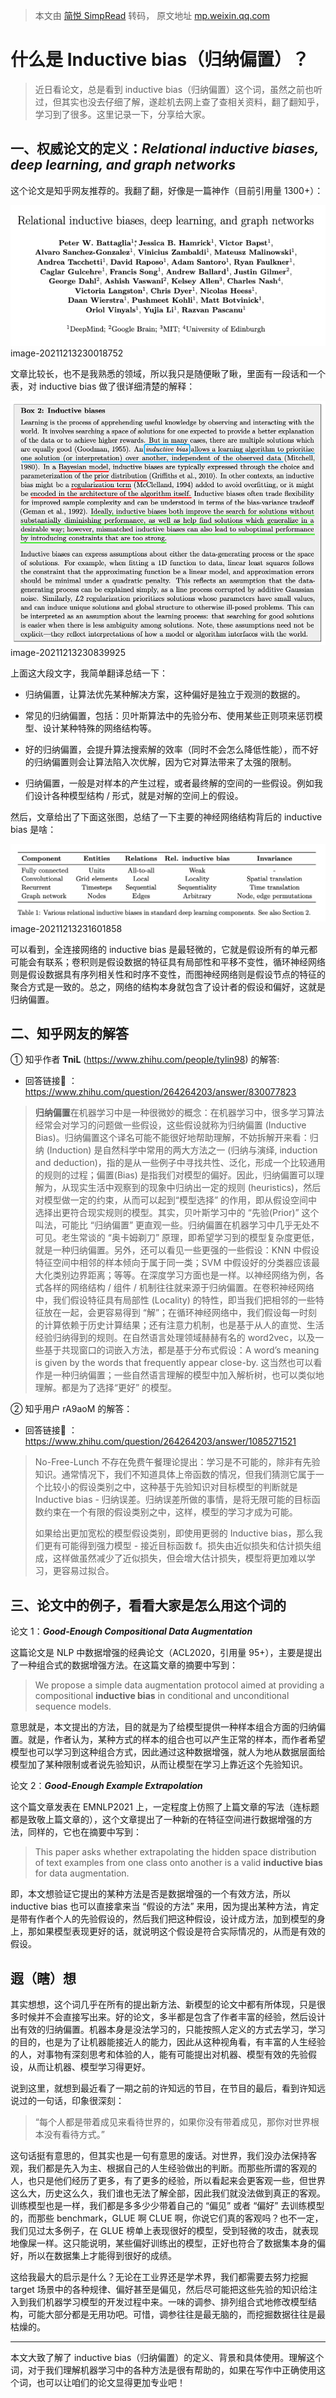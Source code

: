 > 本文由 [简悦 SimpRead](http://ksria.com/simpread/) 转码， 原文地址 [mp.weixin.qq.com](https://mp.weixin.qq.com/s/bGdH53Cw4aT4-9jJRAi79A)

什么是 Inductive bias（归纳偏置）？
=========================

> 近日看论文，总是看到 inductive bias（归纳偏置）这个词，虽然之前也听过，但其实也没去仔细了解，遂趁机去网上查了查相关资料，翻了翻知乎，学习到了很多。这里记录一下，分享给大家。

一、权威论文的定义：_Relational inductive biases, deep learning, and graph networks_
--------------------------------------------------------------------------

这个论文是知乎网友推荐的。我翻了翻，好像是一篇神作（目前引用量 1300+）：

![](img/640.png)image-20211213230018752

文章比较长，也不是我熟悉的领域，所以我只是随便瞅了瞅，里面有一段话和一个表，对 inductive bias 做了很详细清楚的解释：

![](img/640-16395784759982.png)image-20211213230839925

上面这大段文字，我简单翻译总结一下：

*   归纳偏置，让算法优先某种解决方案，这种偏好是独立于观测的数据的。
    
*   常见的归纳偏置，包括：贝叶斯算法中的先验分布、使用某些正则项来惩罚模型、设计某种特殊的网络结构等。
    
*   好的归纳偏置，会提升算法搜索解的效率（同时不会怎么降低性能），而不好的归纳偏置则会让算法陷入次优解，因为它对算法带来了太强的限制。
    
*   归纳偏置，一般是对样本的产生过程，或者最终解的空间的一些假设。例如我们设计各种模型结构 / 形式，就是对解的空间上的假设。
    

然后，文章给出了下面这张图，总结了一下主要的神经网络结构背后的 inductive bias 是啥：

![](img/640-16395784836014.png)image-20211213231601858

可以看到，全连接网络的 inductive bias 是最轻微的，它就是假设所有的单元都可能会有联系；卷积则是假设数据的特征具有局部性和平移不变性，循环神经网络则是假设数据具有序列相关性和时序不变性，而图神经网络则是假设节点的特征的聚合方式是一致的。总之，网络的结构本身就包含了设计者的假设和偏好，这就是归纳偏置。

二、知乎网友的解答
---------

① 知乎作者 **TniL** (https://www.zhihu.com/people/tylin98) 的解答:

*   回答链接🔗 ：https://www.zhihu.com/question/264264203/answer/830077823
    

> **归纳偏置**在机器学习中是一种很微妙的概念：在机器学习中，很多学习算法经常会对学习的问题做一些假设，这些假设就称为归纳偏置 (Inductive Bias)。归纳偏置这个译名可能不能很好地帮助理解，不妨拆解开来看：归纳 (Induction) 是自然科学中常用的两大方法之一 (归纳与演绎, induction and deduction)，指的是从一些例子中寻找共性、泛化，形成一个比较通用的规则的过程；偏置(Bias) 是指我们对模型的偏好。因此，归纳偏置可以理解为，从现实生活中观察到的现象中归纳出一定的规则 (heuristics)，然后对模型做一定的约束，从而可以起到“模型选择” 的作用，即从假设空间中选择出更符合现实规则的模型。其实，贝叶斯学习中的 “先验(Prior)” 这个叫法，可能比 “归纳偏置” 更直观一些。归纳偏置在机器学习中几乎无处不可见。老生常谈的 “奥卡姆剃刀” 原理，即希望学习到的模型复杂度更低，就是一种归纳偏置。另外，还可以看见一些更强的一些假设：KNN 中假设特征空间中相邻的样本倾向于属于同一类；SVM 中假设好的分类器应该最大化类别边界距离；等等。在深度学习方面也是一样。以神经网络为例，各式各样的网络结构 / 组件 / 机制往往就来源于归纳偏置。在卷积神经网络中，我们假设特征具有局部性 (Locality) 的特性，即当我们把相邻的一些特征放在一起，会更容易得到 “解”；在循环神经网络中，我们假设每一时刻的计算依赖于历史计算结果；还有注意力机制，也是基于从人的直觉、生活经验归纳得到的规则。在自然语言处理领域赫赫有名的 word2vec，以及一些基于共现窗口的词嵌入方法，都是基于分布式假设：A word’s meaning is given by the words that frequently appear close-by. 这当然也可以看作是一种归纳偏置；一些自然语言理解的模型中加入解析树，也可以类似地理解。都是为了选择“更好” 的模型。

② 知乎用户 rA9aoM 的解答：

*   回答链接🔗 ：https://www.zhihu.com/question/264264203/answer/1085271521
    

> No-Free-Lunch 不存在免费午餐理论提出：学习是不可能的，除非有先验知识。通常情况下，我们不知道具体上帝函数的情况，但我们猜测它属于一个比较小的假设类别之中，这种基于先验知识对目标模型的判断就是 Inductive bias - 归纳误差。归纳误差所做的事情，是将无限可能的目标函数约束在一个有限的假设类别之中，这样，模型的学习才成为可能。
> 
> 如果给出更加宽松的模型假设类别，即使用更弱的 Inductive bias，那么我们更有可能得到强力模型 - 接近目标函数 f。损失由近似损失和估计损失组成，这样做虽然减少了近似损失，但会增大估计损失，模型将更加难以学习，更容易过拟合。

三、论文中的例子，看看大家是怎么用这个词的
---------------------

论文 1：_**Good-Enough Compositional Data Augmentation**_

这篇论文是 NLP 中数据增强的经典论文（ACL2020，引用量 95+），主要是提出了一种组合式的数据增强方法。在这篇文章的摘要中写到：

> We propose a simple data augmentation protocol aimed at providing a compositional **inductive bias** in conditional and unconditional sequence models.

意思就是，本文提出的方法，目的就是为了给模型提供一种样本组合方面的归纳偏置。就是，作者认为，某种方式的样本的组合也可以产生正常的样本，而作者希望模型也可以学习到这种组合方式，因此通过这种数据增强，就人为地从数据层面给模型加了某种限制或者说先验知识，从而让模型在学习上靠近这个先验知识。

论文 2：_**Good-Enough Example Extrapolation**_

这个篇文章发表在 EMNLP2021 上，一定程度上仿照了上篇文章的写法（连标题都是致敬上篇文章的），这个文章提出了一种新的在特征空间进行数据增强的方法，同样的，它也在摘要中写到：

> This paper asks whether extrapolating the hidden space distribution of text examples from one class onto another is a valid **inductive bias** for data augmentation.

即，本文想验证它提出的某种方法是否是数据增强的一个有效方法，所以 inductive bias 也可以直接拿来当 “假设的方法” 来用，因为提出某种方法，肯定是带有作者个人的先验假设的，然后我们把这种假设，设计成方法，加到模型的身上，那如果模型表现更好的话，就说明这个假设是符合实际情况的，从而是有效的假设。

遐（瞎）想
-----

其实想想，这个词几乎在所有的提出新方法、新模型的论文中都有所体现，只是很多时候并不会直接写出来。好的论文，多半都是包含了作者丰富的经验，然后设计出有效的归纳偏置。机器本身是没法学习的，只能按照人定义的方式去学习，学习的目的，也是为了让机器能接近人的能力，因此从这种视角看，有丰富的人生经验的人，对事物有深刻思考和体验的人，能有可能提出对机器、模型有效的先验假设，从而让机器、模型学习得更好。

说到这里，就想到最近看了一期之前的许知远的节目，在节目的最后，看到许知远说过的一句话，印象很深刻：

> “每个人都是带着成见来看待世界的，如果你没有带着成见，那你对世界根本没有看待方式。”



这句话挺有意思的，但其实也是一句有意思的废话。对世界，我们没办法保持客观，我们都是先入为主、根据自己的人生经验做出的判断。而那些所谓的客观的人，也只是他们经历了更多，有了更多的经验，所以看起来会更客观一些，但世界这么大，历史这么久，我们谁也无法了解全部，因此我们就没法做到真正的客观。训练模型也是一样，我们都是多多少少带着自己的 “偏见” 或者 “偏好” 去训练模型的，而那些 benchmark，GLUE 啊 CLUE 啊，你说它们真的客观吗？也不一定，我们见过太多例子，在 GLUE 榜单上表现很好的模型，受到轻微的攻击，就表现地像屎一样。这只能说明，某些偏好训练出的模型，正好也符合了数据集本身的偏好，所以在数据集上才能得到很好的成绩。

这给我最大的启示是什么？无论在工业界还是学术界，我们都需要去努力挖掘 target 场景中的各种规律、偏好甚至是偏见，然后尽可能把这些先验的知识给注入到我们机器学习模型的开发过程中来。一味的调参、排列组合式地修改模型结构，可能大部分都是无用功吧。可惜，调参往往是最无脑的，而挖掘数据往往是最枯燥的。

* * *

本文大致了解了 inductive bias（归纳偏置）的定义、背景和具体使用。理解这个词，对于我们理解机器学习中的各种方法是很有帮助的，如果在写作中正确使用这个词，也可以让咱们的论文显得更加专业吧！